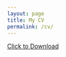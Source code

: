 ```yaml
---
layout: page
title: My CV
permalink: /cv/
---
```

<a href="/CV_4.pdf" download>Click to Download</a>
